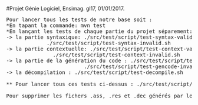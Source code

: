 #Projet Génie Logiciel, Ensimag.
gl17, 01/01/2017.

<pre>
Pour lancer tous les tests de notre base soit :
*En tapant la commande: mvn test
*En lançant les tests de chaque partie du projet séparement:
-> la partie syntaxique: ./src/test/script/test-syntax-valid.sh
			 ./src/test/script/test-syntax-invalid.sh
-> la partie contextuelle: ./src/test/script/test-context-valid.sh
			   ./src/test/script/test-context-invalid.sh
-> la partie de la génération du code : ./src/test/script/test-gencode-valid.sh
		              	 ./src/test/script/test-gencode-invalid.sh
-> la décompilation : ./src/test/script/test-decompile.sh 

** Pour lancer tous ces tests ci-dessus : ./src/test/script/launch-all-test.sh

Pour supprimer les fichers .ass, .res et .dec générés par les commandes ci-dessus tapez la commande : ./src/test/script/removeResult.sh
</pre>